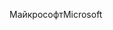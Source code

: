 <span data-ttu-id="0c541-101">Майкрософт</span><span class="sxs-lookup"><span data-stu-id="0c541-101">Microsoft</span></span>